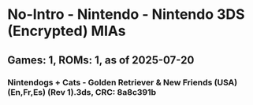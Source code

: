 # No-Intro - Nintendo - Nintendo 3DS (Encrypted) MIAs
## Games: 1, ROMs: 1, as of 2025-07-20

### Nintendogs + Cats - Golden Retriever & New Friends (USA) (En,Fr,Es) (Rev 1).3ds, CRC: 8a8c391b
